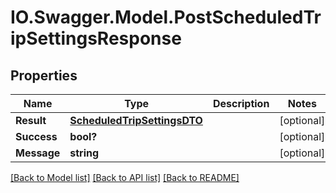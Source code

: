 # IO.Swagger.Model.PostScheduledTripSettingsResponse
## Properties

Name | Type | Description | Notes
------------ | ------------- | ------------- | -------------
**Result** | [**ScheduledTripSettingsDTO**](ScheduledTripSettingsDTO.md) |  | [optional] 
**Success** | **bool?** |  | [optional] 
**Message** | **string** |  | [optional] 

[[Back to Model list]](../README.md#documentation-for-models) [[Back to API list]](../README.md#documentation-for-api-endpoints) [[Back to README]](../README.md)

